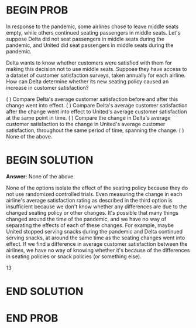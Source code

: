 # BEGIN PROB

In response to the pandemic, some airlines chose to leave middle seats empty, while others continued seating passengers in middle seats. Let's suppose Delta did not seat passengers in middle seats during the pandemic, and United did seat passengers in middle seats during the pandemic.

Delta wants to know whether customers were satisfied with them for making this decision not to use middle seats. Suppose they have access to a dataset of customer satisfaction surveys, taken annually for each airline. How can Delta determine whether its new seating policy caused an increase in customer satisfaction?

( ) Compare Delta's average customer satisfaction before and after this change went into effect.
( ) Compare Delta's average customer satisfaction after the change went into effect to United's average customer satisfaction at the same point in time.
( ) Compare the change in Delta's average customer satisfaction to the change in United's average customer satisfaction, throughout the same period of time, spanning the change.
( ) None of the above.

# BEGIN SOLUTION

**Answer:** None of the above.

None of the options isolate the effect of the seating policy because they do not use randomized controlled trials. Even measuring the change in each airline's average satisfaction rating as described in the third option is insufficient because we don't know whether any differences are due to the changed seating policy or other changes. It's possible that many things changed around the time of the pandemic, and we have no way of separating the effects of each of these changes. For example, maybe United stopped serving snacks during the pandemic and Delta continued serving snacks, at around the same time as the seating changes went into effect. If we find a difference in average customer satisfaction between the airlines, we have no way of knowing whether it's because of the differences in seating policies or snack policies (or something else). 

<average>13</average>

# END SOLUTION

# END PROB